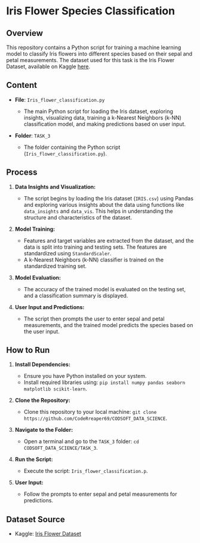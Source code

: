 # Iris Flower Species Classification

## Overview

This repository contains a Python script for training a machine learning model to classify Iris flowers into different species based on their sepal and petal measurements. The dataset used for this task is the Iris Flower Dataset, available on Kaggle [here](https://www.kaggle.com/datasets/arshid/iris-flower-dataset).

## Content

- **File**: `Iris_flower_classification.py`
  - The main Python script for loading the Iris dataset, exploring insights, visualizing data, training a k-Nearest Neighbors (k-NN) classification model, and making predictions based on user input.

- **Folder**: `TASK_3`
  - The folder containing the Python script (`Iris_flower_classification.py`).

## Process

1. **Data Insights and Visualization:**
   - The script begins by loading the Iris dataset (`IRIS.csv`) using Pandas and exploring various insights about the data using functions like `data_insights` and `data_vis`. This helps in understanding the structure and characteristics of the dataset.

2. **Model Training:**
   - Features and target variables are extracted from the dataset, and the data is split into training and testing sets. The features are standardized using `StandardScaler`.
   - A k-Nearest Neighbors (k-NN) classifier is trained on the standardized training set.

3. **Model Evaluation:**
   - The accuracy of the trained model is evaluated on the testing set, and a classification summary is displayed.

4. **User Input and Predictions:**
   - The script then prompts the user to enter sepal and petal measurements, and the trained model predicts the species based on the user input.

## How to Run

1. **Install Dependencies:**
   - Ensure you have Python installed on your system.
   - Install required libraries using: `pip install numpy pandas seaborn matplotlib scikit-learn`.

2. **Clone the Repository:**
   - Clone this repository to your local machine: `git clone https://github.com/CodeRreaper69/CODSOFT_DATA_SCIENCE`.

3. **Navigate to the Folder:**
   - Open a terminal and go to the `TASK_3` folder: `cd CODSOFT_DATA_SCIENCE/TASK_3`.

4. **Run the Script:**
   - Execute the script: `Iris_flower_classification.p`.

5. **User Input:**
   - Follow the prompts to enter sepal and petal measurements for predictions.

## Dataset Source

- Kaggle: [Iris Flower Dataset](https://www.kaggle.com/datasets/arshid/iris-flower-dataset)

